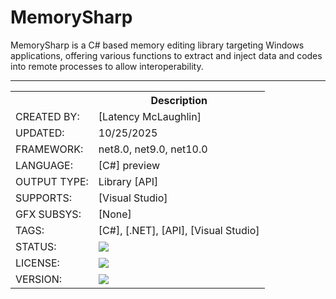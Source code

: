 ﻿# MemorySharp
MemorySharp is a C# based memory editing library targeting Windows applications, offering various functions to extract and inject data and codes into remote processes to allow interoperability.


---


<table>
<tr>
<th></th>
<th>Description</th>
</tr>
<tr>
<td>CREATED BY:</td>
<td>[Latency McLaughlin]</td>
</tr>
<tr>
<td>UPDATED:</td>
<td>10/25/2025</td>
</tr>
<tr>
<td>FRAMEWORK:</td>
<td>net8.0, net9.0, net10.0</td>
</tr>
<tr>
<td>LANGUAGE:</td>
<td>[C#] preview</td>
</tr>
<tr>
<td>OUTPUT TYPE:</td>
<td>Library [API]</td>
</tr>
<tr>
<td>SUPPORTS:</td>
<td>[Visual Studio]</td>
</tr>
<tr>
<td>GFX SUBSYS:</td>
<td>[None]</td>
</tr>
<tr>
<td>TAGS:</td>
<td>[C#], [.NET], [API], [Visual Studio]</td>
</tr>
<tr>
<td>STATUS:</td>
<td><a href="https://github.com/Latency/MemorySharp/actions/workflows/dotnet.yml"><img src="https://github.com/Latency/MemorySharp/actions/workflows/dotnet.yml/badge.svg"></a></td>
</tr>
<tr>
<td>LICENSE:</td>
<td><a href="https://github.com/Latency/MemorySharp/blob/master/MIT-LICENSE.txt"><img src="https://img.shields.io/github/license/Latency/MemorySharp?style=plastic&logo=GitHub&logoColor=black&label=License&color=yellowgreen"></a></td>
</tr>
<tr>
<td>VERSION:</td>
<td><a href="https://github.com/Latency/MemorySharp/releases"><img src="https://img.shields.io/github/v/release/Latency/MemorySharp?include_prereleases&style=plastic&logo=GitHub&logoColor=black&label=Version&color=blue"></a></td>
</tr>
<!-- VERSION: 1.0.0 -->
</table>


